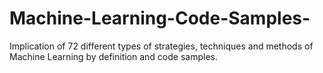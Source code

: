 # Machine-Learning-Code-Samples-

Implication of 72 different types of strategies, techniques and methods of Machine Learning by definition and  code samples. 
